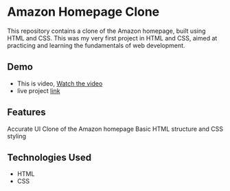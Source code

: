 # Amazon Homepage Clone
This repository contains a clone of the Amazon homepage, built using HTML and CSS. This was my very first project in HTML and CSS, aimed at practicing and learning the fundamentals of web development.

## Demo
* This is video, [Watch the video](https://www.linkedin.com/posts/bhatiarishabh02_webdevelopment-html-css-activity-7096712952170356736-UnyV?utm_source=share&utm_medium=member_desktop)
* live project [link](https://rishabh022.github.io/Amazon-Clone/)

## Features
Accurate UI Clone of the Amazon homepage
Basic HTML structure and CSS styling

## Technologies Used
* HTML
* CSS
